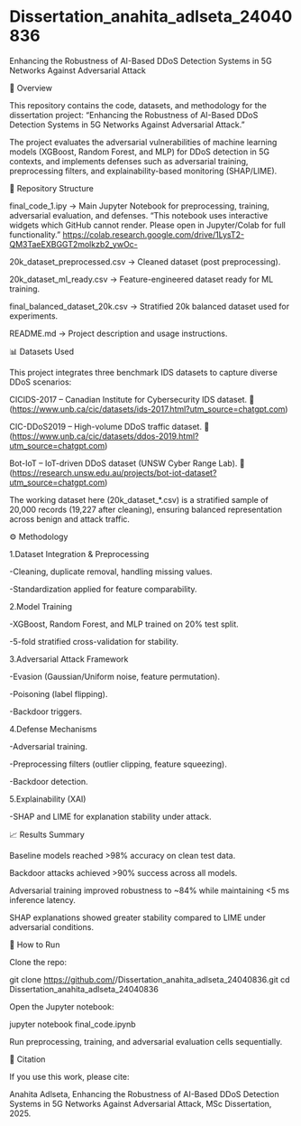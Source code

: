 # Dissertation_anahita_adlseta_24040836
Enhancing the Robustness of  AI-Based DDoS Detection Systems in 5G Networks  Against Adversarial Attack


📌 Overview

This repository contains the code, datasets, and methodology for the dissertation project:
“Enhancing the Robustness of AI-Based DDoS Detection Systems in 5G Networks Against Adversarial Attack.”

The project evaluates the adversarial vulnerabilities of machine learning models (XGBoost, Random Forest, and MLP) for DDoS detection in 5G contexts, and implements defenses such as adversarial training, preprocessing filters, and explainability-based monitoring (SHAP/LIME).

📂 Repository Structure

final_code_1.ipy → Main Jupyter Notebook for preprocessing, training, adversarial evaluation, and defenses.
“This notebook uses interactive widgets which GitHub cannot render. Please open in Jupyter/Colab for full functionality.”
https://colab.research.google.com/drive/1LysT2-QM3TaeEXBGGT2molkzb2_ywOc-

20k_dataset_preprocessed.csv → Cleaned dataset (post preprocessing).

20k_dataset_ml_ready.csv → Feature-engineered dataset ready for ML training.

final_balanced_dataset_20k.csv → Stratified 20k balanced dataset used for experiments.

README.md → Project description and usage instructions.

📊 Datasets Used

This project integrates three benchmark IDS datasets to capture diverse DDoS scenarios:

CICIDS-2017 – Canadian Institute for Cybersecurity IDS dataset.
🔗 (https://www.unb.ca/cic/datasets/ids-2017.html?utm_source=chatgpt.com)

CIC-DDoS2019 – High-volume DDoS traffic dataset.
🔗 (https://www.unb.ca/cic/datasets/ddos-2019.html?utm_source=chatgpt.com)

Bot-IoT – IoT-driven DDoS dataset (UNSW Cyber Range Lab).
🔗 (https://research.unsw.edu.au/projects/bot-iot-dataset?utm_source=chatgpt.com)

The working dataset here (20k_dataset_*.csv) is a stratified sample of 20,000 records (19,227 after cleaning), ensuring balanced representation across benign and attack traffic.

⚙️ Methodology

1.Dataset Integration & Preprocessing

-Cleaning, duplicate removal, handling missing values.

-Standardization applied for feature comparability.

2.Model Training

-XGBoost, Random Forest, and MLP trained on 20% test split.

-5-fold stratified cross-validation for stability.

3.Adversarial Attack Framework

-Evasion (Gaussian/Uniform noise, feature permutation).

-Poisoning (label flipping).

-Backdoor triggers.

4.Defense Mechanisms

-Adversarial training.

-Preprocessing filters (outlier clipping, feature squeezing).

-Backdoor detection.

5.Explainability (XAI)

-SHAP and LIME for explanation stability under attack.

📈 Results Summary

Baseline models reached >98% accuracy on clean test data.

Backdoor attacks achieved >90% success across all models.

Adversarial training improved robustness to ~84% while maintaining <5 ms inference latency.

SHAP explanations showed greater stability compared to LIME under adversarial conditions.

🚀 How to Run

Clone the repo:

git clone https://github.com/<your-username>/Dissertation_anahita_adlseta_24040836.git
cd Dissertation_anahita_adlseta_24040836


Open the Jupyter notebook:

jupyter notebook final_code.ipynb


Run preprocessing, training, and adversarial evaluation cells sequentially.

📜 Citation

If you use this work, please cite:

Anahita Adlseta, Enhancing the Robustness of AI-Based DDoS Detection Systems in 5G Networks Against Adversarial Attack, MSc Dissertation, 2025.
